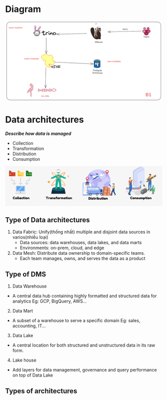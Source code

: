 # Diagram
![Image](./access/diagram.png)

# Data architectures
***Describe how data is managed***
* Collection
* Transformation
* Distribution
* Consumption

![i](./access/data_architectures.png)

## Type of Data architectures
1. Data Fabric: Unify(thống nhất) multiple and disjoint data sources in varios(nhiều loại)
    - Data sources: data warehouses, data lakes, and data marts
    - Environments: on-prem, cloud, and edge
2. Data Mesh: Distribute data ownership to domain-specific teams.  
    - Each team manages, owns, and serves the data as a product
## Type of DMS
1. Data Warehouse
- A central data hub containing highly formatted and structured data for analytics
Eg: GCP, BigQuery, AWS...

2. Data Mart
- A subset of a warehouse to serve a specific domain
Eg: sales, accounting, IT...

3. Data Lake
- A central location for both structured and unstructured data in its raw form.

4. Lake house
- Add layers for data management, governance and query performance on top of Data Lake

## Types of architectures



